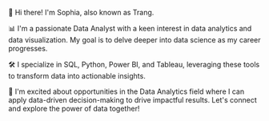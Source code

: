 👋 Hi there! I'm Sophia, also known as Trang.

📊 I'm a passionate Data Analyst with a keen interest in data analytics and data visualization. My goal is to delve deeper into data science as my career progresses.

🛠 I specialize in SQL, Python, Power BI, and Tableau, leveraging these tools to transform data into actionable insights.

🌟 I'm excited about opportunities in the Data Analytics field where I can apply data-driven decision-making to drive impactful results. Let's connect and explore the power of data together!

<!---
trngminhtrang/trngminhtrang is a ✨ special ✨ repository because its `README.md` (this file) appears on your GitHub profile.
You can click the Preview link to take a look at your changes.
--->

